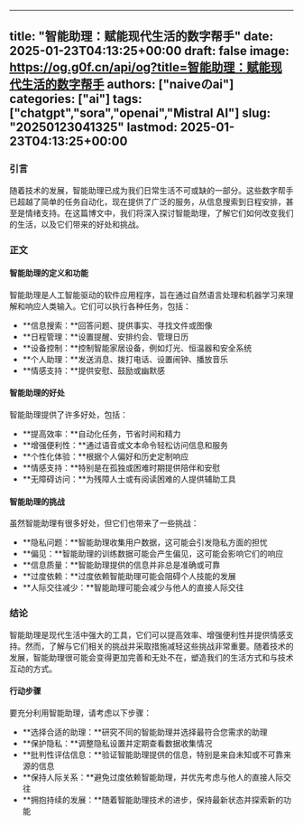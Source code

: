 
---
title: "智能助理：赋能现代生活的数字帮手"
date: 2025-01-23T04:13:25+00:00
draft: false
image: https://og.g0f.cn/api/og?title=智能助理：赋能现代生活的数字帮手
authors: ["naiveのai"]
categories: ["ai"]
tags: ["chatgpt","sora","openai","Mistral AI"]
slug: "20250123041325"
lastmod: 2025-01-23T04:13:25+00:00
---
### 引言

随着技术的发展，智能助理已成为我们日常生活不可或缺的一部分。这些数字帮手已超越了简单的任务自动化，现在提供了广泛的服务，从信息搜索到日程安排，甚至是情绪支持。在这篇博文中，我们将深入探讨智能助理，了解它们如何改变我们的生活，以及它们带来的好处和挑战。

### 正文

#### 智能助理的定义和功能

智能助理是人工智能驱动的软件应用程序，旨在通过自然语言处理和机器学习来理解和响应人类输入。它们可以执行各种任务，包括：

- **信息搜索：**回答问题、提供事实、寻找文件或图像
- **日程管理：**设置提醒、安排约会、管理日历
- **设备控制：**控制智能家居设备，例如灯光、恒温器和安全系统
- **个人助理：**发送消息、拨打电话、设置闹钟、播放音乐
- **情感支持：**提供安慰、鼓励或幽默感

#### 智能助理的好处

智能助理提供了许多好处，包括：

- **提高效率：**自动化任务，节省时间和精力
- **增强便利性：**通过语音或文本命令轻松访问信息和服务
- **个性化体验：**根据个人偏好和历史定制响应
- **情感支持：**特别是在孤独或困难时期提供陪伴和安慰
- **无障碍访问：**为残障人士或有阅读困难的人提供辅助工具

#### 智能助理的挑战

虽然智能助理有很多好处，但它们也带来了一些挑战：

- **隐私问题：**智能助理收集用户数据，这可能会引发隐私方面的担忧
- **偏见：**智能助理的训练数据可能会产生偏见，这可能会影响它们的响应
- **信息质量：**智能助理提供的信息并非总是准确或可靠
- **过度依赖：**过度依赖智能助理可能会阻碍个人技能的发展
- **人际交往减少：**智能助理可能会减少与他人的直接人际交往

### 结论

智能助理是现代生活中强大的工具，它们可以提高效率、增强便利性并提供情感支持。然而，了解与它们相关的挑战并采取措施减轻这些挑战非常重要。随着技术的发展，智能助理很可能会变得更加完善和无处不在，塑造我们的生活方式和与技术互动的方式。

#### 行动步骤

要充分利用智能助理，请考虑以下步骤：

- **选择合适的助理：**研究不同的智能助理并选择最符合您需求的助理
- **保护隐私：**调整隐私设置并定期查看数据收集情况
- **批判性评估信息：**验证智能助理提供的信息，特别是来自未知或不可靠来源的信息
- **保持人际关系：**避免过度依赖智能助理，并优先考虑与他人的直接人际交往
- **拥抱持续的发展：**随着智能助理技术的进步，保持最新状态并探索新的功能